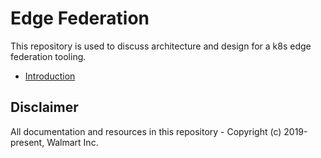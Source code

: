 # Edge Federation

This repository is used to discuss architecture and design for a k8s edge federation tooling.

- [Introduction](introduction.md)

## Disclaimer

All documentation and resources in this repository - Copyright (c) 2019-present, Walmart Inc.
